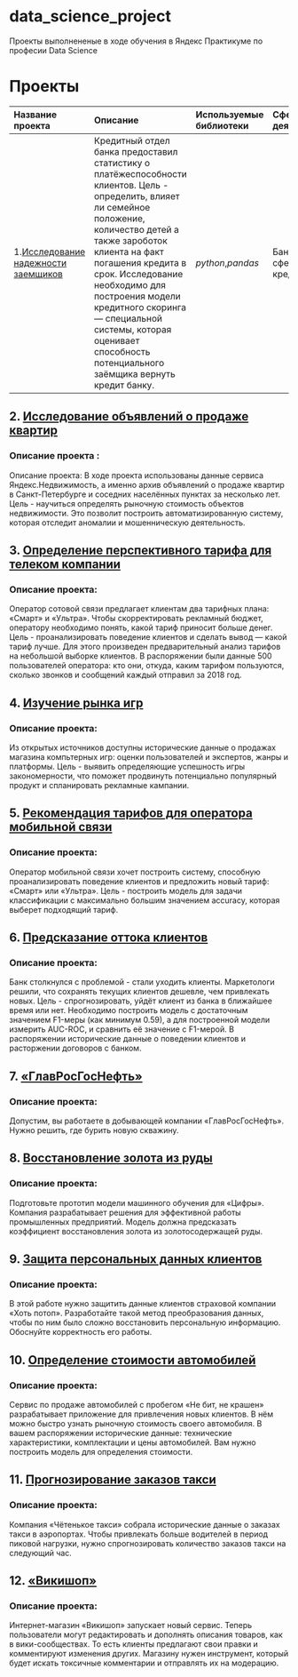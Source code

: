 # data_science_project
Проекты выполнененые в ходе обучения в Яндекс Практикуме по професии Data Science

# Проекты 

| Название проекта | Описание | Используемые библиотеки | Сфера деятельности |
| :---------------------- | :---------------------- | :---------------------- | :---------------------- |
| 1.[Исследование надежности заемщиков](https://github.com/Bormatyha/data_science/blob/main/reliability.ipynb) | Кредитный отдел банка предоставил статистику о платёжеспособности клиентов. Цель - определить, влияет ли семейное положение, количество детей а также зароботок клиента на факт погашения кредита в срок. Исследование необходимо для построения модели кредитного скоринга — специальной системы, которая оценивает способность потенциального заёмщика вернуть кредит банку.| *python*,*pandas* | Банковская сфера , кредитование |

## 2. [Исследование объявлений о продаже квартир](https://github.com/Bormatyha/data_science/blob/main/sale_of_apartments.ipynb)

### Описание проекта : 

Описание проекта: В ходе проекта использованы данные сервиса Яндекс.Недвижимость, а именно архив объявлений о продаже квартир в Санкт-Петербурге и соседних населённых пунктах за несколько лет. Цель - научиться определять рыночную стоимость объектов недвижимости. Это позволит построить автоматизированную систему, которая отследит аномалии и мошенническую деятельность.

## 3. [Определение перспективного тарифа для телеком компании](https://github.com/Bormatyha/data_science/blob/main/telecom_tarid.ipynb)

### Описание проекта:

Оператор сотовой связи предлагает клиентам два тарифных плана: «Смарт» и «Ультра». Чтобы скорректировать рекламный бюджет, оператору необходимо понять, какой тариф приносит больше денег. Цель - проанализировать поведение клиентов и сделать вывод — какой тариф лучше. Для этого произведен предварительный анализ тарифов на небольшой выборке клиентов. В распоряжении были данные 500 пользователей оператора: кто они, откуда, каким тарифом пользуются, сколько звонков и сообщений каждый отправил за 2018 год.

## 4. [Изучение рынка игр](https://github.com/Bormatyha/data_science/blob/main/game_store%20.ipynb)
### Описание проекта:
Из открытых источников доступны исторические данные о продажах магазина компьтерных игр: оценки пользователей и экспертов, жанры и платформы. Цель - выявить определяющие успешность игры закономерности, что поможет продвинуть потенциально популярный продукт и спланировать рекламные кампании.

## 5. [Рекомендация тарифов для оператора мобильной связи](https://github.com/Bormatyha/data_science/blob/main/recom_tarif.ipynb)
### Описание проекта:
Оператор мобильной связи хочет построить систему, способную проанализировать поведение клиентов и предложить новый тариф: «Смарт» или «Ультра». Цель - построить модель для задачи классификации с максимально большим значением accuracy, которая выберет подходящий тариф.

## 6. [Предсказание оттока клиентов](https://github.com/Bormatyha/data_science/blob/main/bank_churn_model.ipynb)
### Описание проекта:
Банк столкнулся с проблемой - стали уходить клиенты. Маркетологи решили, что сохранять текущих клиентов дешевле, чем привлекать новых. Цель - спрогнозировать, уйдёт клиент из банка в ближайшее время или нет. Необходимо построить модель с достаточным значением F1-меры (как минимум 0.59), а для построенной модели измерить AUC-ROC, и сравнить её значение с F1-мерой. В распоряжении исторические данные о поведении клиентов и расторжении договоров с банком.


## 7. [«ГлавРосГосНефть»](https://github.com/Bormatyha/data_science/blob/main/pick_location_borehole.ipynb)
### Описание проекта: 
Допустим, вы работаете в добывающей компании «ГлавРосГосНефть». Нужно решить, где бурить новую скважину.

## 8. [Восстановление золота из руды](https://github.com/Bormatyha/data_science/blob/main/pick_borehole.ipynb)
### Описание проекта: 
Подготовьте прототип модели машинного обучения для «Цифры». Компания разрабатывает решения для эффективной работы промышленных предприятий.
Модель должна предсказать коэффициент восстановления золота из золотосодержащей руды.

## 9. [Защита персональных данных клиентов](https://github.com/Bormatyha/data_science/blob/main/protect_data.ipynb)
### Описание проекта: 
В этой работе нужно защитить данные клиентов страховой компании «Хоть потоп». Разработайте такой метод преобразования данных, чтобы по ним было сложно восстановить персональную информацию. Обоснуйте корректность его работы.

## 10. [Определение стоимости автомобилей](https://github.com/Bormatyha/data_science/blob/main/car_price_predict.ipynb)
### Описание проекта: 
Сервис по продаже автомобилей с пробегом «Не бит, не крашен» разрабатывает приложение для привлечения новых клиентов. В нём можно быстро узнать рыночную стоимость своего автомобиля. В вашем распоряжении исторические данные: технические характеристики, комплектации и цены автомобилей. Вам нужно построить модель для определения стоимости.

## 11. [Прогнозирование заказов такси](https://github.com/Bormatyha/data_science/blob/main/time_series.ipynb)
### Описание проекта: 
Компания «Чётенькое такси» собрала исторические данные о заказах такси в аэропортах. Чтобы привлекать больше водителей в период пиковой нагрузки, нужно спрогнозировать количество заказов такси на следующий час. 

## 12. [«Викишоп»](https://github.com/Bormatyha/data_science/blob/main/predict_toxic_comm.ipynb)
### Описание проекта:
Интернет-магазин «Викишоп» запускает новый сервис. Теперь пользователи могут редактировать и дополнять описания товаров, как в вики-сообществах. То есть клиенты предлагают свои правки и комментируют изменения других. Магазину нужен инструмент, который будет искать токсичные комментарии и отправлять их на модерацию.
